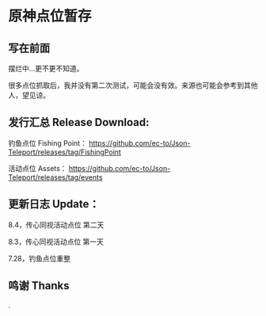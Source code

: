 # 原神点位暂存

## 写在前面 
摆烂中...更不更不知道。

很多点位抓取后，我并没有第二次测试，可能会没有效。来源也可能会参考到其他人，望见谅。

## 发行汇总 Release Download:
钓鱼点位 Fishing Point：
https://github.com/ec-to/Json-Teleport/releases/tag/FishingPoint

活动点位 Assets：
https://github.com/ec-to/Json-Teleport/releases/tag/events

## 更新日志 Update：

8.4，传心同视活动点位 第二天

8.3，传心同视活动点位 第一天

7.28，钓鱼点位重整

## 鸣谢 Thanks
.
